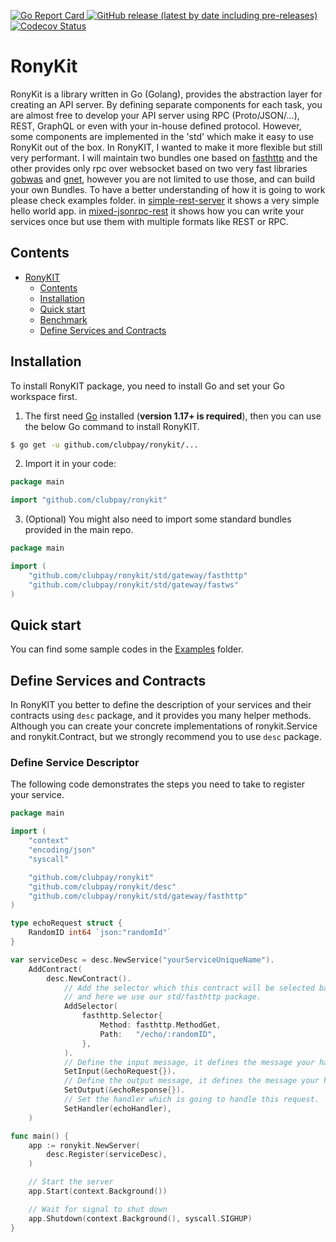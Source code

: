 [//]: # (<a href="https://github.com/clubpay/ronykit/actions/workflows/build-and-test.yml?query=branch%3Amain">)

[//]: # (  <img alt="Build Status" src="https://img.shields.io/github/workflow/status/clubpay/ronykit/build-and-test/main?style=for-the-badge">)

[//]: # (</a>)
<a href="https://goreportcard.com/report/github.com/clubpay/ronykit">
  <img alt="Go Report Card" src="https://goreportcard.com/badge/github.com/clubpay/ronykit?style=for-the-badge">
</a>
<a href="https://github.com/clubpay/ronykit/releases">
  <img alt="GitHub release (latest by date including pre-releases)" src="https://img.shields.io/github/v/release/clubpay/ronykit?include_prereleases&style=for-the-badge">
</a>
<a href="https://codecov.io/gh/clubpay/ronykit/branch/main/">
    <img alt="Codecov Status" src="https://img.shields.io/codecov/c/github/clubpay/ronykit?style=for-the-badge">
</a>


# RonyKit

RonyKit is a library written in Go (Golang), provides the abstraction layer for creating an API server. By defining separate
components for each task, you are almost free to develop your API server using RPC (Proto/JSON/...), REST, GraphQL or even with your
in-house defined protocol. However, some components are implemented in the 'std' which make it easy to use RonyKit out of the box.
In RonyKIT, I wanted to make it more flexible but still very performant. I will maintain two bundles one based on
[fasthttp](https://github.com/valyala/fasthttp) and the other provides only rpc over websocket based on two very fast
libraries [gobwas](https://github.com/gobwas/ws) and [gnet](https://github.com/panjf2000/gnet), however you are not limited to use those, and
can build your own Bundles. To have a better understanding of how it is going to work please check examples folder.
in [simple-rest-server](examples/simple-rest-server) it shows a very simple hello world app.
in [mixed-jsonrpc-rest](examples/mixed-jsonrpc-rest) it shows how you can write your services once but use them with multiple formats like
REST or RPC.

## Contents

- [RonyKIT](#ronykit)
    - [Contents](#contents)
    - [Installation](#installation)
    - [Quick start](#quick-start)
    - [Benchmark](#benchmark)
    - [Define Services and Contracts](#define-services-and-contracts)

## Installation

To install RonyKIT package, you need to install Go and set your Go workspace first.

1. The first need [Go](https://golang.org/) installed (**version 1.17+ is required**), then you can use the below Go command to install
   RonyKIT.

```sh
$ go get -u github.com/clubpay/ronykit/...
```

2. Import it in your code:

```go
package main

import "github.com/clubpay/ronykit"
```

3. (Optional) You might also need to import some standard bundles provided in the main repo.

```go
package main

import (
	"github.com/clubpay/ronykit/std/gateway/fasthttp"
	"github.com/clubpay/ronykit/std/gateway/fastws"
)
```

## Quick start

You can find some sample codes in the [Examples](examples) folder.

## Define Services and Contracts

In RonyKIT you better to define the description of your services and their contracts using `desc` package,
and it provides you many helper methods. Although you can create your concrete implementations of ronykit.Service
and ronykit.Contract, but we strongly recommend you to use `desc` package.

### Define Service Descriptor

The following code demonstrates the steps you need to take to register your service.

```go
package main

import (
	"context"
	"encoding/json"
	"syscall"

	"github.com/clubpay/ronykit"
	"github.com/clubpay/ronykit/desc"
	"github.com/clubpay/ronykit/std/gateway/fasthttp"
)

type echoRequest struct {
	RandomID int64 `json:"randomId"`
}

var serviceDesc = desc.NewService("yourServiceUniqueName").
	AddContract(
		desc.NewContract().
			// Add the selector which this contract will be selected based of. Every bundle have its own selector
			// and here we use our std/fasthttp package.
			AddSelector(
				fasthttp.Selector{
					Method: fasthttp.MethodGet,
					Path:   "/echo/:randomID",
				},
			).
			// Define the input message, it defines the message your handler expects to receive.
			SetInput(&echoRequest{}).
			// Define the output message, it defines the message your handler expects to return.
			SetOutput(&echoResponse{}).
			// Set the handler which is going to handle this request.
			SetHandler(echoHandler),
	)

func main() {
	app := ronykit.NewServer(
		desc.Register(serviceDesc),
	)

	// Start the server
	app.Start(context.Background())

	// Wait for signal to shut down
	app.Shutdown(context.Background(), syscall.SIGHUP)
}
```
